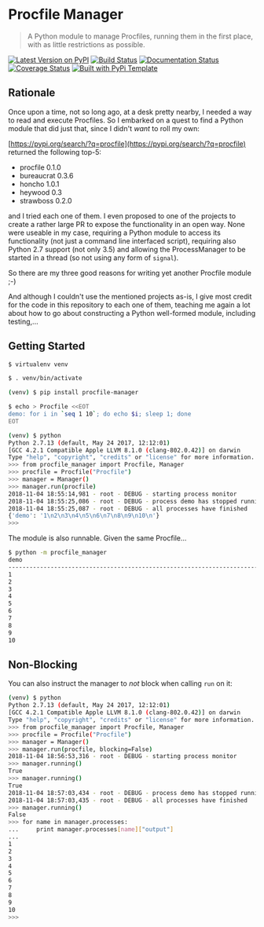 # Procfile Manager

> A Python module to manage Procfiles, running them in the first place, with as little restrictions as possible.

[![Latest Version on PyPI](https://img.shields.io/pypi/v/procfile-manager.svg)](https://pypi.python.org/pypi/procfile-manager/)
[![Build Status](https://secure.travis-ci.org/christophevg/py-procfile-manager.svg?branch=master)](http://travis-ci.org/christophevg/py-procfile-manager)
[![Documentation Status](https://readthedocs.org/projects/procfile-manager/badge/?version=latest)](https://procfile-manager.readthedocs.io/en/latest/?badge=latest)
[![Coverage Status](https://coveralls.io/repos/github/christophevg/py-procfile-manager/badge.svg?branch=master)](https://coveralls.io/github/christophevg/py-procfile-manager?branch=master)
[![Built with PyPi Template](https://img.shields.io/badge/PyPi_Template-v0.0.3-blue.svg)](https://github.com/christophevg/pypi-template)

## Rationale

Once upon a time, not so long ago, at a desk pretty nearby, I needed a way to read and execute Procfiles. So I embarked on a quest to find a Python module that did just that, since I didn't _want_ to roll my own:

[https://pypi.org/search/?q=procfile](https://pypi.org/search/?q=procfile) returned the following top-5:
 
* procfile 0.1.0
* bureaucrat 0.3.6
* honcho 1.0.1
* heywood 0.3
* strawboss 0.2.0

and I tried each one of them. I even proposed to one of the projects to create a rather large PR to expose the functionality in an open way. None were useable in my case, requiring a Python module to access its functionality (not just a command line interfaced script), requiring also Python 2.7 support (not only 3.5) and allowing the ProcessManager to be started in a thread (so not using any form of `signal`).

So there are my three good reasons for writing yet another Procfile module ;-)

And although I couldn't use the mentioned projects as-is, I give most credit for the code in this repository to each one of them, teaching me again a lot about how to go about constructing a Python well-formed module, including testing,...

## Getting Started

```bash
$ virtualenv venv

$ . venv/bin/activate

(venv) $ pip install procfile-manager

$ echo > Procfile <<EOT
demo: for i in `seq 1 10`; do echo $i; sleep 1; done
EOT

(venv) $ python
Python 2.7.13 (default, May 24 2017, 12:12:01)
[GCC 4.2.1 Compatible Apple LLVM 8.1.0 (clang-802.0.42)] on darwin
Type "help", "copyright", "credits" or "license" for more information.
>>> from procfile_manager import Procfile, Manager
>>> procfile = Procfile("Procfile")
>>> manager = Manager()
>>> manager.run(procfile)
2018-11-04 18:55:14,981 - root - DEBUG - starting process monitor
2018-11-04 18:55:25,086 - root - DEBUG - process demo has stopped running
2018-11-04 18:55:25,087 - root - DEBUG - all processes have finished
{'demo': '1\n2\n3\n4\n5\n6\n7\n8\n9\n10\n'}
>>> 
```

The module is also runnable. Given the same Procfile...

```bash
$ python -m procfile_manager
demo
--------------------------------------------------------------------------------
1
2
3
4
5
6
7
8
9
10
```

## Non-Blocking

You can also instruct the manager to _not_ block when calling `run` on it:

```bash
(venv) $ python
Python 2.7.13 (default, May 24 2017, 12:12:01)
[GCC 4.2.1 Compatible Apple LLVM 8.1.0 (clang-802.0.42)] on darwin
Type "help", "copyright", "credits" or "license" for more information.
>>> from procfile_manager import Procfile, Manager
>>> procfile = Procfile("Procfile")
>>> manager = Manager()
>>> manager.run(procfile, blocking=False)
2018-11-04 18:56:53,316 - root - DEBUG - starting process monitor
>>> manager.running()
True
>>> manager.running()
True
2018-11-04 18:57:03,434 - root - DEBUG - process demo has stopped running
2018-11-04 18:57:03,435 - root - DEBUG - all processes have finished
>>> manager.running()
False
>>> for name in manager.processes:
...     print manager.processes[name]["output"]
...
1
2
3
4
5
6
7
8
9
10
>>>
```
